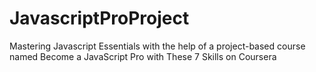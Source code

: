 # JavascriptProProject
Mastering Javascript Essentials with the help of a project-based course named Become a JavaScript Pro with These 7 Skills on Coursera
